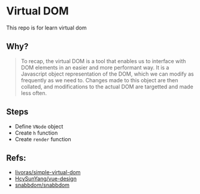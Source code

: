# Virtual DOM

This repo is for learn virtual dom

## Why?

> To recap, the virtual DOM is a tool that enables us to interface with DOM elements in an easier and more performant way. It is a Javascript object representation of the DOM, which we can modify as frequently as we need to. Changes made to this object are then collated, and modifications to the actual DOM are targetted and made less often.

## Steps

- Define `VNode` object
- Create `h` function
- Create `render` function

## Refs: 

- [livoras/simple-virtual-dom](https://github.com/livoras/simple-virtual-dom)
- [HcySunYang/vue-design](http://hcysun.me/vue-design/zh)
- [snabbdom/snabbdom](https://github.com/snabbdom/snabbdom)
